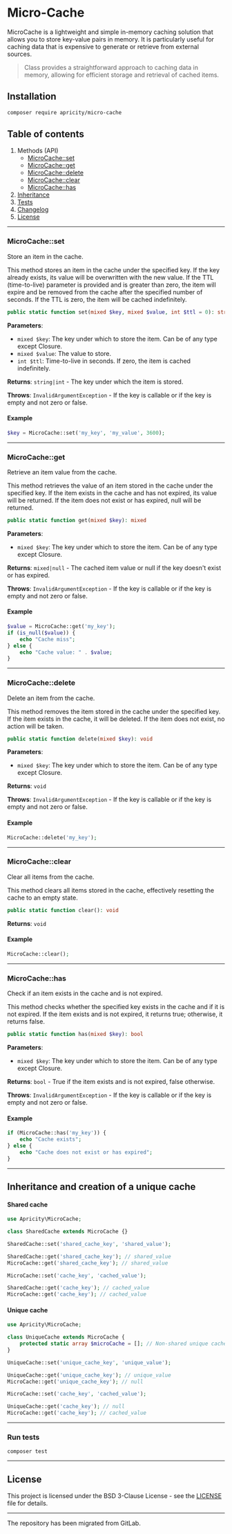 # Micro-Cache

MicroCache is a lightweight and simple in-memory caching solution that allows you to store key-value pairs in memory.
It is particularly useful for caching data that is expensive to generate or retrieve from external sources.

> Class provides a straightforward approach to caching data in memory, allowing for efficient storage and
> retrieval of cached items.

## Installation

```bash
composer require apricity/micro-cache
```

## Table of contents

1. Methods (API)
    - [MicroCache::set](#microcacheset)
    - [MicroCache::get](#microcacheget)
    - [MicroCache::delete](#microcachedelete)
    - [MicroCache::clear](#microcacheclear)
    - [MicroCache::has](#microcachehas)
2. [Inheritance](#inheritance-and-creation-of-a-unique-cache)
3. [Tests](#run-tests)
4. [Changelog](CHANGELOG.md)
5. [License](#license)

---

### MicroCache::set

Store an item in the cache.

This method stores an item in the cache under the specified key. If the key already exists, its value will be
overwritten with the new value. If the TTL (time-to-live) parameter is provided and is greater than zero, the item will
expire and be removed from the cache after the specified number of seconds. If the TTL is zero, the item will be cached
indefinitely.

```php
public static function set(mixed $key, mixed $value, int $ttl = 0): string|int
```

**Parameters**:

- `mixed $key`: The key under which to store the item. Can be of any type except Closure.
- `mixed $value`: The value to store.
- `int $ttl`: Time-to-live in seconds. If zero, the item is cached indefinitely.

**Returns**: `string|int` - The key under which the item is stored.

**Throws**: `InvalidArgumentException` - If the key is callable or if the key is empty and not zero or false.

#### Example

```php
$key = MicroCache::set('my_key', 'my_value', 3600);
```

---

### MicroCache::get

Retrieve an item value from the cache.

This method retrieves the value of an item stored in the cache under the specified key. If the item exists in the cache
and has not expired, its value will be returned. If the item does not exist or has expired, null will be returned.

```php
public static function get(mixed $key): mixed
```

**Parameters**:

- `mixed $key`: The key under which to store the item. Can be of any type except Closure.

**Returns**: `mixed|null` - The cached item value or null if the key doesn't exist or has expired.

**Throws**: `InvalidArgumentException` - If the key is callable or if the key is empty and not zero or false.

#### Example

```php
$value = MicroCache::get('my_key');
if (is_null($value)) {
    echo "Cache miss";
} else {
    echo "Cache value: " . $value;
}
```

---

### MicroCache::delete

Delete an item from the cache.

This method removes the item stored in the cache under the specified key. If the item exists in the cache, it will be
deleted. If the item does not exist, no action will be taken.

```php
public static function delete(mixed $key): void
```

**Parameters**:

- `mixed $key`: The key under which to store the item. Can be of any type except Closure.

**Returns**: `void`

**Throws**: `InvalidArgumentException` - If the key is callable or if the key is empty and not zero or false.

#### Example

```php
MicroCache::delete('my_key');
```

---

### MicroCache::clear

Clear all items from the cache.

This method clears all items stored in the cache, effectively resetting the cache to an empty state.

```php
public static function clear(): void
```

**Returns**: `void`

#### Example

```php
MicroCache::clear();
```

---

### MicroCache::has

Check if an item exists in the cache and is not expired.

This method checks whether the specified key exists in the cache and if it is not expired. If the item exists and is not
expired, it returns true; otherwise, it returns false.

```php
public static function has(mixed $key): bool
```

**Parameters**:

- `mixed $key`: The key under which to store the item. Can be of any type except Closure.

**Returns**: `bool` - True if the item exists and is not expired, false otherwise.

**Throws**: `InvalidArgumentException` - If the key is callable or if the key is empty and not zero or false.

#### Example

```php
if (MicroCache::has('my_key')) {
    echo "Cache exists";
} else {
    echo "Cache does not exist or has expired";
}
```

---

## Inheritance and creation of a unique cache

#### Shared cache

```php
use Apricity\MicroCache;

class SharedCache extends MicroCache {}

SharedCache::set('shared_cache_key', 'shared_value');

SharedCache::get('shared_cache_key'); // shared_value
MicroCache::get('shared_cache_key'); // shared_value

MicroCache::set('cache_key', 'cached_value');

SharedCache::get('cache_key'); // cached_value
MicroCache::get('cache_key'); // cached_value
```

#### Unique cache

```php
use Apricity\MicroCache;

class UniqueCache extends MicroCache {
    protected static array $microCache = []; // Non-shared unique cache.
}

UniqueCache::set('unique_cache_key', 'unique_value');

UniqueCache::get('unique_cache_key'); // unique_value
MicroCache::get('unique_cache_key'); // null

MicroCache::set('cache_key', 'cached_value');

UniqueCache::get('cache_key'); // null
MicroCache::get('cache_key'); // cached_value
```

---

### Run tests

```shell
composer test
```

---

## License

This project is licensed under the BSD 3-Clause License - see the [LICENSE](LICENSE) file for details.

---

The repository has been migrated from GitLab.